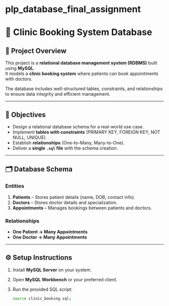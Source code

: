 # plp_database_final_assignment
# 🏥 Clinic Booking System Database

## 📌 Project Overview
This project is a **relational database management system (RDBMS)** built using **MySQL**.  
It models a **clinic booking system** where patients can book appointments with doctors.  

The database includes well-structured tables, constraints, and relationships to ensure data integrity and efficient management.

---

## 🎯 Objectives
- Design a relational database schema for a real-world use case.  
- Implement **tables with constraints** (PRIMARY KEY, FOREIGN KEY, NOT NULL, UNIQUE).  
- Establish **relationships** (One-to-Many, Many-to-One).  
- Deliver a **single `.sql` file** with the schema creation.  

---

## 🗂️ Database Schema
### Entities
1. **Patients** – Stores patient details (name, DOB, contact info).  
2. **Doctors** – Stores doctor details and specialization.  
3. **Appointments** – Manages bookings between patients and doctors.  

### Relationships
- **One Patient → Many Appointments**  
- **One Doctor → Many Appointments**  

---

## ⚙️ Setup Instructions
1. Install **MySQL Server** on your system.  
2. Open **MySQL Workbench** or your preferred client.  
3. Run the provided SQL script:

   ```bash
   source clinic_booking.sql;
